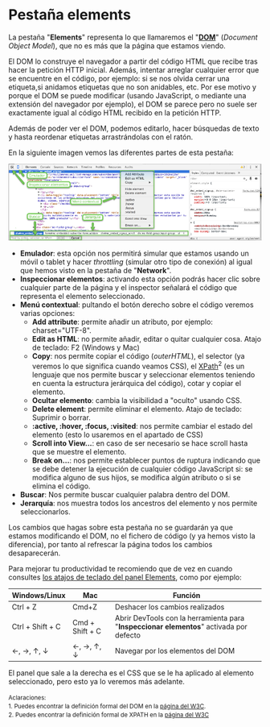 # Pestaña elements

La pestaña "**Elements**" representa lo que llamaremos el "**[DOM](https://es.wikipedia.org/wiki/Document_Object_Model)**" (*Document Object Model*), que no es más que la página que estamos viendo.

El DOM lo construye el navegador a partir del código HTML que recibe tras hacer la petición HTTP inicial. Además, intentar arreglar cualquier error que se encuentre en el código, por ejemplo: si se nos olvida cerrar una etiqueta,si anidamos etiquetas que no son anidables, etc. Por ese motivo y porque el DOM se puede modificar (usando JavaScript, o mediante una extensión del navegador por ejemplo), el DOM se parece pero no suele ser exactamente igual al código HTML recibido en la petición HTTP.

Además de poder ver el DOM, podemos editarlo, hacer búsquedas de texto y hasta reordenar etiquetas arrastrándolas con el ratón.

En la siguiente imagen vemos las diferentes partes de esta pestaña:

[![](../images/pestana_elements_2.png)](../images/pestana_elements_2.png)

* **Emulador**: esta opción nos permitirá simular que estamos usando un móvil o tablet y hacer *throttling* (simular otro tipo de conexión) al igual que hemos visto en la pestaña de "**Network**".
* **Inspeccionar elementos**: activando esta opción podrás hacer clic sobre cualquier parte de la página y el inspector señalará el código que representa el elemento seleccionado.
* **Menú contextual**: pultando el botón derecho sobre el código veremos varias opciones:
    * **Add attribute**: permite añadir un atributo, por ejemplo: charset="UTF-8".
    * **Edit as HTML**: no permite añadir, editar o quitar cualquier cosa. Atajo de teclado: F2 (Windows y Mac)
    * **Copy**: nos permite copiar el código (*outerHTML*), el selector (ya veremos lo que significa cuando veamos CSS), el [XPath](https://es.wikipedia.org/wiki/XPath)<sup>2</sup> (es un lenguaje que nos permite buscar y seleccionar elementos teniendo en cuenta la estructura jerárquica del código), cotar y copiar el elemento.
    * **Ocultar elemento**: cambia la visibilidad a "oculto" usando CSS.
    * **Delete element**: permite eliminar el elemento. Atajo de teclado: Suprimir o borrar.
    * **:active, :hover, :focus, :visited**: nos permite cambiar el estado del elemento (esto lo usaremos en el apartado de CSS)
    * **Scroll into View...**: en caso de ser necesario se hace scroll hasta que se muestre el elemento.
    * **Break on...**: nos permite establecer puntos de ruptura indicando que se debe detener la ejecución de cualquier código JavaScript si: se modifica alguno de sus hijos, se modifica algún atributo o si se elimina el código.
* **Buscar**: Nos permite buscar cualquier palabra dentro del DOM.
* **Jerarquía**: nos muestra todos los ancestros del elemento y nos permite seleccionarlos.

Los cambios que hagas sobre esta pestaña no se guardarán ya que estamos modificando el DOM, no el fichero de código (y ya hemos visto la diferencia), por tanto al refrescar la página todos los cambios desaparecerán.

Para mejorar tu productividad te recomiendo que de vez en cuando consultes [los atajos de teclado del panel Elements](https://developers.google.com/web/tools/chrome-devtools/iterate/inspect-styles/shortcuts#elements-1), como por ejemplo:

Windows/Linux   | Mac           | Función
----------------|---------------|---
Ctrl + Z        | Cmd+Z         | Deshacer los cambios realizados
Ctrl + Shift + C| Cmd + Shift  + C | Abrir DevTools con la herramienta para "**Inspeccionar elementos**" activada por defecto
&larr;, &rarr;, &uarr;, &darr; | &larr;, &rarr;, &uarr;, &darr; | Navegar por los elementos del DOM

El panel que sale a la derecha es el CSS que se le ha aplicado al elemento seleccionado, pero esto ya lo veremos más adelante.

<small>Aclaraciones:</small><br>
<small>1. Puedes encontrar la definición formal del DOM en la [página del W3C](https://www.w3.org/DOM/).</small><br>
<small>2. Puedes encontrar la definición formal de XPATH en la [página del W3C](https://www.w3.org/TR/xpath/)
</small><br>